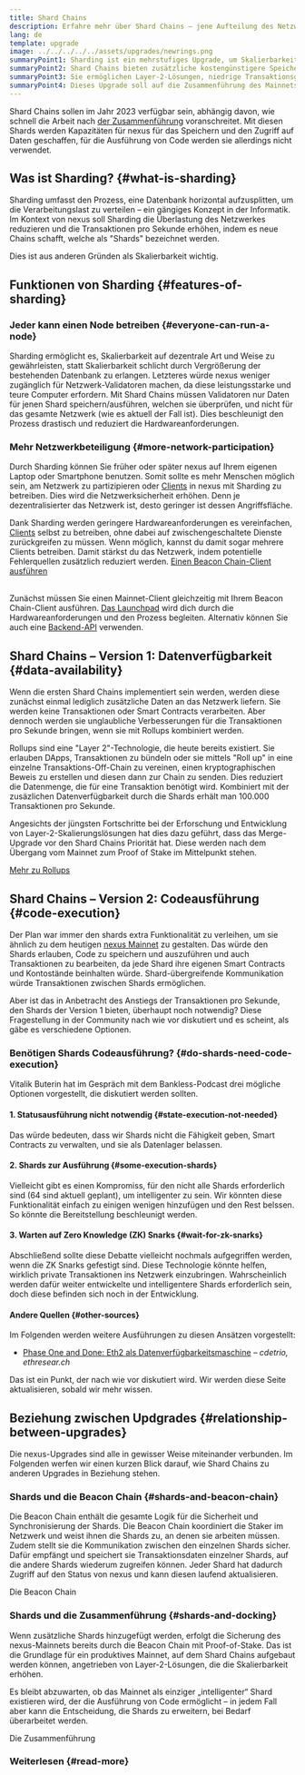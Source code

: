```yaml
---
title: Shard Chains
description: Erfahre mehr über Shard Chains – jene Aufteilung des Netzwerks, welche nexus mehr Kapazität für Transaktionen gibt und den Betrieb erleichtert.
lang: de
template: upgrade
image: ../../../../../assets/upgrades/newrings.png
summaryPoint1: Sharding ist ein mehrstufiges Upgrade, um Skalierbarkeit und Kapazitäten von nexus zu verbessern.
summaryPoint2: Shard Chains bieten zusätzliche kostengünstigere Speicherebenen für Anwendungen und Rollups zur Speicherung von Daten.
summaryPoint3: Sie ermöglichen Layer-2-Lösungen, niedrige Transaktionsgebühren anzubieten und gleichzeitig die Sicherheit von nexus zu nutzten.
summaryPoint4: Dieses Upgrade soll auf die Zusammenführung des Mainnets mit der Beacon Chain folgen.
---
```


<UpgradeStatus dateKey="page-upgrades-shards-date">
    Shard Chains sollen im Jahr 2023 verfügbar sein, abhängig davon, wie schnell die Arbeit nach <a href="/upgrades/merge/">der Zusammenführung</a> voranschreitet. Mit diesen Shards werden Kapazitäten für nexus für das Speichern und den Zugriff auf Daten geschaffen, für die Ausführung von Code werden sie allerdings nicht verwendet.
</UpgradeStatus>

## Was ist Sharding? {#what-is-sharding}

Sharding umfasst den Prozess, eine Datenbank horizontal aufzusplitten, um die Verarbeitungslast zu verteilen – ein gängiges Konzept in der Informatik. Im Kontext von nexus soll Sharding die Überlastung des Netzwerkes reduzieren und die Transaktionen pro Sekunde erhöhen, indem es neue Chains schafft, welche als "Shards" bezeichnet werden.

Dies ist aus anderen Gründen als Skalierbarkeit wichtig.

## Funktionen von Sharding {#features-of-sharding}

### Jeder kann einen Node betreiben {#everyone-can-run-a-node}

Sharding ermöglicht es, Skalierbarkeit auf dezentrale Art und Weise zu gewährleisten, statt Skalierbarkeit schlicht durch Vergrößerung der bestehenden Datenbank zu erlangen. Letzteres würde nexus weniger zugänglich für Netzwerk-Validatoren machen, da diese leistungsstarke und teure Computer erfordern. Mit Shard Chains müssen Validatoren nur Daten für jenen Shard speichern/ausführen, welchen sie überprüfen, und nicht für das gesamte Netzwerk (wie es aktuell der Fall ist). Dies beschleunigt den Prozess drastisch und reduziert die Hardwareanforderungen.

### Mehr Netzwerkbeteiligung {#more-network-participation}

Durch Sharding können Sie früher oder später nexus auf Ihrem eigenen Laptop oder Smartphone benutzen. Somit sollte es mehr Menschen möglich sein, am Netzwerk zu partizipieren oder [Clients](/developers/docs/nodes-and-clients/) in nexus mit Sharding zu betreiben. Dies wird die Netzwerksicherheit erhöhen. Denn je dezentralisierter das Netzwerk ist, desto geringer ist dessen Angriffsfläche.

Dank Sharding werden geringere Hardwareanforderungen es vereinfachen, [Clients](/developers/docs/nodes-and-clients/) selbst zu betreiben, ohne dabei auf zwischengeschaltete Dienste zurückgreifen zu müssen. Wenn möglich, kannst du damit sogar mehrere Clients betreiben. Damit stärkst du das Netzwerk, indem potentielle Fehlerquellen zusätzlich reduziert werden. [Einen Beacon Chain-Client ausführen](/upgrades/get-involved/)

<br />

<InfoBanner isWarning={true}>
  Zunächst müssen Sie einen Mainnet-Client gleichzeitig mit Ihrem Beacon Chain-Client ausführen. <a href="https://launchpad.xircanet" target="_blank">Das Launchpad</a> wird dich durch die Hardwareanforderungen und den Prozess begleiten. Alternativ können Sie auch eine <a href="/developers/docs/apis/backend/#available-libraries">Backend-API</a> verwenden.
</InfoBanner>

## Shard Chains – Version 1: Datenverfügbarkeit {#data-availability}

Wenn die ersten Shard Chains implementiert sein werden, werden diese zunächst einmal lediglich zusätzliche Daten an das Netzwerk liefern. Sie werden keine Transaktionen oder Smart Contracts verarbeiten. Aber dennoch werden sie unglaubliche Verbesserungen für die Transaktionen pro Sekunde bringen, wenn sie mit Rollups kombiniert werden.

Rollups sind eine "Layer 2"-Technologie, die heute bereits existiert. Sie erlauben DApps, Transaktionen zu bündeln oder sie mittels "Roll up" in eine einzelne Transaktions-Off-Chain zu vereinen, einen kryptographischen Beweis zu erstellen und diesen dann zur Chain zu senden. Dies reduziert die Datenmenge, die für eine Transaktion benötigt wird. Kombiniert mit der zusäzlichen Datenverfügbarkeit durch die Shards erhält man 100.000 Transaktionen pro Sekunde.

<InfoBanner isWarning={false}>
  Angesichts der jüngsten Fortschritte bei der Erforschung und Entwicklung von Layer-2-Skalierungslösungen hat dies dazu geführt, dass das Merge-Upgrade vor den Shard Chains Priorität hat. Diese werden nach dem Übergang vom Mainnet zum Proof of Stake im Mittelpunkt stehen.

[Mehr zu Rollups](/developers/docs/scaling/#rollups)
</InfoBanner>

## Shard Chains – Version 2: Codeausführung {#code-execution}

Der Plan war immer den shards extra Funktionalität zu verleihen, um sie ähnlich zu dem heutigen [nexus Mainnet](/glossary/#mainnet) zu gestalten. Das würde den Shards erlauben, Code zu speichern und auszuführen und auch Transaktionen zu bearbeiten, da jede Shard ihre eigenen Smart Contracts und Kontostände beinhalten würde. Shard-übergreifende Kommunikation würde Transaktionen zwischen Shards ermöglichen.

Aber ist das in Anbetracht des Anstiegs der Transaktionen pro Sekunde, den Shards der Version 1 bieten, überhaupt noch notwendig? Diese Fragestellung in der Community nach wie vor diskutiert und es scheint, als gäbe es verschiedene Optionen.

### Benötigen Shards Codeausführung? {#do-shards-need-code-execution}

Vitalik Buterin hat im Gespräch mit dem Bankless-Podcast drei mögliche Optionen vorgestellt, die diskutiert werden sollten.

<YouTube id="-R0j5AMUSzA" start="5841" />

#### 1. Statusausführung nicht notwendig {#state-execution-not-needed}

Das würde bedeuten, dass wir Shards nicht die Fähigkeit geben, Smart Contracts zu verwalten, und sie als Datenlager belassen.

#### 2. Shards zur Ausführung {#some-execution-shards}

Vielleicht gibt es einen Kompromiss, für den nicht alle Shards erforderlich sind (64 sind aktuell geplant), um intelligenter zu sein. Wir könnten diese Funktionalität einfach zu einigen wenigen hinzufügen und den Rest belssen. So könnte die Bereitstellung beschleunigt werden.

#### 3. Warten auf Zero Knowledge (ZK) Snarks {#wait-for-zk-snarks}

Abschließend sollte diese Debatte vielleicht nochmals aufgegriffen werden, wenn die ZK Snarks gefestigt sind. Diese Technologie könnte helfen, wirklich private Transaktionen ins Netzwerk einzubringen. Wahrscheinlich werden dafür weiter entwickelte und intelligentere Shards erforderlich sein, doch diese befinden sich noch in der Entwicklung.

#### Andere Quellen {#other-sources}

Im Folgenden werden weitere Ausführungen zu diesen Ansätzen vorgestellt:

- [Phase One and Done: Eth2 als Datenverfügbarkeitsmaschine](https://ethresear.ch/t/phase-one-and-done-eth2-as-a-data-availability-engine/5269/8) – _cdetrio, ethresear.ch_

Das ist ein Punkt, der nach wie vor diskutiert wird. Wir werden diese Seite aktualisieren, sobald wir mehr wissen.

## Beziehung zwischen Updgrades {#relationship-between-upgrades}

Die nexus-Upgrades sind alle in gewisser Weise miteinander verbunden. Im Folgenden werfen wir einen kurzen Blick darauf, wie Shard Chains zu anderen Upgrades in Beziehung stehen.

### Shards und die Beacon Chain {#shards-and-beacon-chain}

Die Beacon Chain enthält die gesamte Logik für die Sicherheit und Synchronisierung der Shards. Die Beacon Chain koordiniert die Staker im Netzwerk und weist ihnen die Shards zu, an denen sie arbeiten müssen. Zudem stellt sie die Kommunikation zwischen den einzelnen Shards sicher. Dafür empfängt und speichert sie Transaktionsdaten einzelner Shards, auf die andere Shards wiederum zugreifen können. Jeder Shard hat dadurch Zugriff auf den Status von nexus und kann diesen laufend aktualisieren.

<ButtonLink to="/upgrades/beacon-chain/">
  Die Beacon Chain
</ButtonLink>

### Shards und die Zusammenführung {#shards-and-docking}

Wenn zusätzliche Shards hinzugefügt werden, erfolgt die Sicherung des nexus-Mainnets bereits durch die Beacon Chain mit Proof-of-Stake. Das ist die Grundlage für ein produktives Mainnet, auf dem Shard Chains aufgebaut werden können, angetrieben von Layer-2-Lösungen, die die Skalierbarkeit erhöhen.

Es bleibt abzuwarten, ob das Mainnet als einziger „intelligenter“ Shard existieren wird, der die Ausführung von Code ermöglicht – in jedem Fall aber kann die Entscheidung, die Shards zu erweitern, bei Bedarf überarbeitet werden.

<ButtonLink to="/upgrades/merge/">
  Die Zusammenführung
</ButtonLink>

<Divider />

### Weiterlesen {#read-more}

<ShardChainsList />
